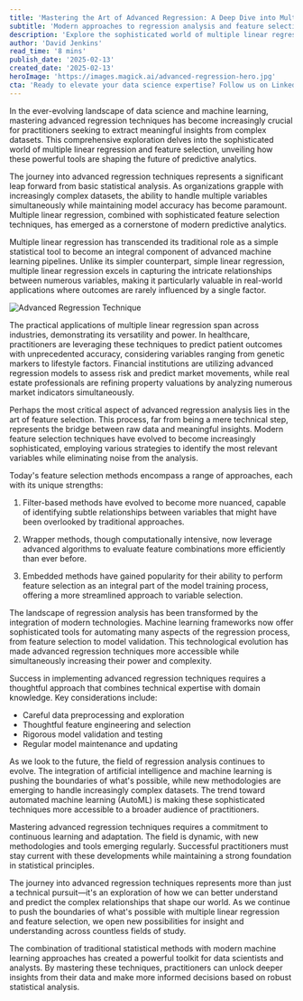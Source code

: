 ```yaml
---
title: 'Mastering the Art of Advanced Regression: A Deep Dive into Multiple Linear Regression and Feature Selection'
subtitle: 'Modern approaches to regression analysis and feature selection for data science practitioners'
description: 'Explore the sophisticated world of multiple linear regression and feature selection, as we delve into how these powerful tools are revolutionizing predictive analytics. Learn about modern approaches to regression analysis, advanced feature selection strategies, and their practical applications across industries.'
author: 'David Jenkins'
read_time: '8 mins'
publish_date: '2025-02-13'
created_date: '2025-02-13'
heroImage: 'https://images.magick.ai/advanced-regression-hero.jpg'
cta: 'Ready to elevate your data science expertise? Follow us on LinkedIn for daily insights into advanced analytics techniques and join a community of forward-thinking practitioners shaping the future of data science.'
---
```


In the ever-evolving landscape of data science and machine learning, mastering advanced regression techniques has become increasingly crucial for practitioners seeking to extract meaningful insights from complex datasets. This comprehensive exploration delves into the sophisticated world of multiple linear regression and feature selection, unveiling how these powerful tools are shaping the future of predictive analytics.

The journey into advanced regression techniques represents a significant leap forward from basic statistical analysis. As organizations grapple with increasingly complex datasets, the ability to handle multiple variables simultaneously while maintaining model accuracy has become paramount. Multiple linear regression, combined with sophisticated feature selection techniques, has emerged as a cornerstone of modern predictive analytics.

Multiple linear regression has transcended its traditional role as a simple statistical tool to become an integral component of advanced machine learning pipelines. Unlike its simpler counterpart, simple linear regression, multiple linear regression excels in capturing the intricate relationships between numerous variables, making it particularly valuable in real-world applications where outcomes are rarely influenced by a single factor.

![Advanced Regression Technique](https://i.magick.ai/PIXE/1738406181100_magick_img.webp)

The practical applications of multiple linear regression span across industries, demonstrating its versatility and power. In healthcare, practitioners are leveraging these techniques to predict patient outcomes with unprecedented accuracy, considering variables ranging from genetic markers to lifestyle factors. Financial institutions are utilizing advanced regression models to assess risk and predict market movements, while real estate professionals are refining property valuations by analyzing numerous market indicators simultaneously.

Perhaps the most critical aspect of advanced regression analysis lies in the art of feature selection. This process, far from being a mere technical step, represents the bridge between raw data and meaningful insights. Modern feature selection techniques have evolved to become increasingly sophisticated, employing various strategies to identify the most relevant variables while eliminating noise from the analysis.

Today's feature selection methods encompass a range of approaches, each with its unique strengths:

1. Filter-based methods have evolved to become more nuanced, capable of identifying subtle relationships between variables that might have been overlooked by traditional approaches.

2. Wrapper methods, though computationally intensive, now leverage advanced algorithms to evaluate feature combinations more efficiently than ever before.

3. Embedded methods have gained popularity for their ability to perform feature selection as an integral part of the model training process, offering a more streamlined approach to variable selection.

The landscape of regression analysis has been transformed by the integration of modern technologies. Machine learning frameworks now offer sophisticated tools for automating many aspects of the regression process, from feature selection to model validation. This technological evolution has made advanced regression techniques more accessible while simultaneously increasing their power and complexity.

Success in implementing advanced regression techniques requires a thoughtful approach that combines technical expertise with domain knowledge. Key considerations include:

- Careful data preprocessing and exploration
- Thoughtful feature engineering and selection
- Rigorous model validation and testing
- Regular model maintenance and updating

As we look to the future, the field of regression analysis continues to evolve. The integration of artificial intelligence and machine learning is pushing the boundaries of what's possible, while new methodologies are emerging to handle increasingly complex datasets. The trend toward automated machine learning (AutoML) is making these sophisticated techniques more accessible to a broader audience of practitioners.

Mastering advanced regression techniques requires a commitment to continuous learning and adaptation. The field is dynamic, with new methodologies and tools emerging regularly. Successful practitioners must stay current with these developments while maintaining a strong foundation in statistical principles.

The journey into advanced regression techniques represents more than just a technical pursuit—it's an exploration of how we can better understand and predict the complex relationships that shape our world. As we continue to push the boundaries of what's possible with multiple linear regression and feature selection, we open new possibilities for insight and understanding across countless fields of study.

The combination of traditional statistical methods with modern machine learning approaches has created a powerful toolkit for data scientists and analysts. By mastering these techniques, practitioners can unlock deeper insights from their data and make more informed decisions based on robust statistical analysis.